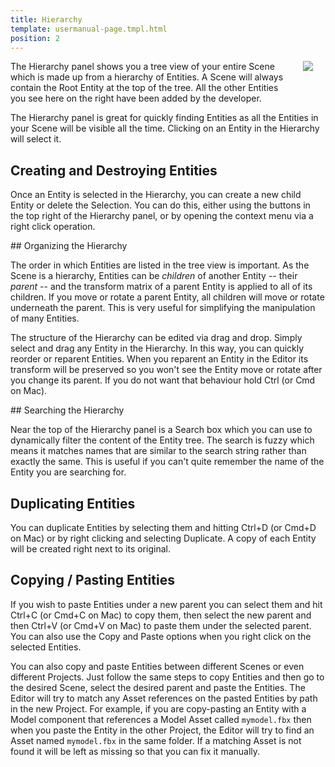 ```yaml
---
title: Hierarchy
template: usermanual-page.tmpl.html
position: 2
---
```


<img src="/images/user-manual/editor/hierarchy.png" style="float: right; padding: 20px; padding-top: 0px;"></img>

The Hierarchy panel shows you a tree view of your entire Scene which is made up from a hierarchy of Entities. A Scene will always contain the Root Entity at the top of the tree. All the other Entities you see here on the right have been added by the developer.

The Hierarchy panel is great for quickly finding Entities as all the Entities in your Scene will be visible all the time. Clicking on an Entity in the Hierarchy will select it.

## Creating and Destroying Entities

Once an Entity is selected in the Hierarchy, you can create a new child Entity or delete the Selection. You can do this, either using the buttons in the top right of the Hierarchy panel, or by opening the context menu via a right click operation.

## Organizing the Hierarchy

The order in which Entities are listed in the tree view is important. As the Scene is a hierarchy, Entities can be *children* of another Entity -- their *parent* -- and the transform matrix of a parent Entity is applied to all of its children. If you move or rotate a parent Entity, all children will move or rotate underneath the parent. This is very useful for simplifying the manipulation of many Entities.

The structure of the Hierarchy can be edited via drag and drop. Simply select and drag any Entity in the Hierarchy. In this way, you can quickly reorder or reparent Entities. When you reparent an Entity in the Editor its transform will be preserved so you won't see the Entity move or rotate after you change its parent. If you do not want that behaviour hold Ctrl (or Cmd on Mac).

## Searching the Hierarchy

Near the top of the Hierarchy panel is a Search box which you can use to dynamically filter the content of the Entity tree. The search is fuzzy which means it matches names that are similar to the search string rather than exactly the same. This is useful if you can't quite remember the name of the Entity you are searching for.

## Duplicating Entities

You can duplicate Entities by selecting them and hitting Ctrl+D (or Cmd+D on Mac) or by right clicking and selecting Duplicate. A copy of each Entity will be created right next to its original.

## Copying / Pasting Entities

If you wish to paste Entities under a new parent you can select them and hit Ctrl+C (or Cmd+C on Mac) to copy them, then select the new parent and then Ctrl+V (or Cmd+V on Mac) to paste them under the selected parent. You can also use the Copy and Paste options when you right click on the selected Entities.

You can also copy and paste Entities between different Scenes or even different Projects. Just follow the same steps to copy Entities and then go to the desired Scene, select the desired parent and paste the Entities. The Editor will try to match any Asset references on the pasted Entities by path in the new Project. For example, if you are copy-pasting an Entity with a Model component that references a Model Asset called `mymodel.fbx` then when you paste the Entity in the other Project, the Editor will try to find an Asset named `mymodel.fbx` in the same folder. If a matching Asset is not found it will be left as missing so that you can fix it manually.
